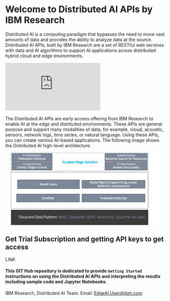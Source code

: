 # Welcome to Distributed AI APIs by IBM Research

Distributed AI is a computing paradigm that bypasses the need to move vast amounts of data and provides the ability to analyze data at the source. Distributed AI APIs, built by IBM Research are a set of RESTful web services with data and AI algorithms to support AI applications across distributed hybrid cloud and edge environments. 

![Learn more...](https://github.com/IBM/edge-ai-apis/blob/master/API%20ReadMes/README_Edgeai_Arch_Overview.md)

The Distributed AI APIs are early access offering from IBM Research to enable AI at the edge and distrbuted environments. These APIs are general purpose and support many modalities of data, for example, visual, acoustic, sensors, network logs, time series, or natural language. Using these APIs, you can create various AI-based applications. The following image shows the Distributed AI high-level architecture.

![alt text](https://github.com/IBM/edge-ai-apis/blob/master/Images/EdgeAI_HighLevel_Arch_v1.png)


## Get Trial Subscription and getting API keys to get access
LINK 





#### This GIT Hub repository is dedicated to provide `Getting Started` instructions on using the Distributed AI APIs and interpreting the results including sample code and Jupyter Notebooks.


IBM Research, Distributed AI Team.
Email: EdgeAI.User@ibm.com
